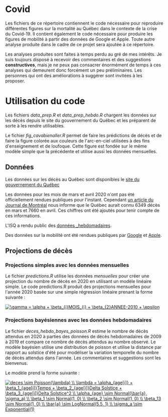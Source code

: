 # Covid
Les fichiers de ce répertoire contiennent le code nécessaire pour reproduire différentes figures sur la mortalité au Québec dans le contexte de la crise du Covid-19. Il contient également le code nécessaire pour produire les figures de mobilité à partir des données de Google et Apple. Toute autre analyse produite dans le cadre de ce projet sera ajoutée à ce répertoire. 

Les analyses produites sont faites à temps perdu au gré de mes intérêts. Je suis toujours disposé à recevoir des commentaires et des suggestions __constructives__, mais je ne peux pas consacrer énormément de temps à ces analyses qui demeurent donc forcément un peu préliminaires. Les personnes qui ont des améliorations à suggérer sont invitées à les proposer.

# Utilisation du code

Les fichiers _data_prep.R_ et _data_prep_hebdo.R_ chargent les données sur les décès depuis le site du gouvernement du Québec et les préparent de sorte à les rendre utilisables.  

Le fichier _fig_cavabienaller.R_ permet de faire les prédictions de décès et de faire la figure colorée aux couleurs de l'arc-en-ciel utilisées à des fins d'enseignement et de loufoque. Cette figure est fondée sur le même modèle simple que la précédente et utilise aussi les données mensuelles. 


## Données
Les données sur les décès au Québec sont disponibles le [site du gouvernement du Québec](https://www.stat.gouv.qc.ca/statistiques/population-demographie/naissance-fecondite/i210.htm)

Les données pour les mois de mars et avril 2020 n'ont pas été officiellement rendues publiques pour l'instant. Cependant [un article du Journal de Montréal](https://www.journaldemontreal.com/2020/05/06/le-nombre-de-morts-pourrait-etre-sous-estime-au-quebec) nous informe que le Québec aurait connu 6349 décès en mars et 7660 en avril. Ces chiffres ont été ajoutés pour tenir compte de ces informations. 

L'ISQ a rendu public des [données _hebdomadaires](https://www.stat.gouv.qc.ca/statistiques/population-demographie/deces-mortalite/DecesSemaine_QC_2010-2020_GrAge.xlsx). 

Des données sur la mobilité ont été rendues publiques par [Google](https://www.google.com/covid19/mobility/) et [Apple](https://www.apple.com/covid19/mobility). 

## Projections de décès

### Projections simples avec les données mensuelles
Le fichier _predictions.R_ utilise les données _mensuelles_ pour créer une projection du nombre de décès en 2020 en utilisant un modèle linéaire simple. Le code predictions.R produit des projections mensuelles pour l'année 2020 basée sur une simple régression linéaire prenant la forme suivante : 

<a href="https://www.codecogs.com/eqnedit.php?latex=\gamma&space;=&space;\alpha&space;&plus;&space;\beta_{i}MOIS_{i}&space;&plus;&space;\beta_{2}ANNEE-2010&space;&plus;&space;\epsilon" target="_blank"><img src="https://latex.codecogs.com/svg.latex?\gamma&space;=&space;\alpha&space;&plus;&space;\beta_{i}MOIS_{i}&space;&plus;&space;\beta_{2}ANNEE-2010&space;&plus;&space;\epsilon" title="\gamma = \alpha + \beta_{i}MOIS_{i} + \beta_{2}ANNEE-2010 + \epsilon" /></a>
 
### Projections bayésiennes avec les données hebdomadaires
Le fichier _deces_hebdo_bayes_poisson.R_ estime le nombre de décès attendus en 2020 à parties des données de décès hebdomadaires de 2009 à 2019 et compare ce nombre de décès attendus au nombre observé. Le modèle bayésien utilise une distribution de poisson et utilise la distance par rapport au solstice d'été pour modéliser la variation temporelle du nombre de décès attendus dans l'année. Les commentaires et suggestions sont les bienvenus.

Le modèle prend la forme suivante :

<a href="https://www.codecogs.com/eqnedit.php?latex=deces&space;\sim&space;Poisson(\lambda)&space;\\&space;\lambda&space;=&space;\alpha_{age[i]}&space;&plus;&space;\beta_1_{age[i]}Temps&space;&plus;&space;\beta_2_{age[i]}Delta&space;Solstice&space;&plus;&space;\beta_3_{age[i]}Delta&space;Solstice^2&space;\\&space;\alpha_{age}&space;\sim&space;Normal(\bar{a},&space;\sigma_a)&space;\\&space;\beta_1&space;\sim&space;Normal(1,&space;0)&space;\\&space;\beta_2&space;\sim&space;Normal(1,&space;0)&space;\\&space;\beta_13&space;\sim&space;Normal(1,&space;0)&space;\\&space;\bar{a}&space;\sim&space;LogNormal(5.5,&space;1)&space;\\&space;\sigma_a&space;\sim&space;Exponential(1)" target="_blank"><img src="https://latex.codecogs.com/svg.latex?deces&space;\sim&space;Poisson(\lambda)&space;\\&space;\lambda&space;=&space;\alpha_{age[i]}&space;&plus;&space;\beta_1_{age[i]}Temps&space;&plus;&space;\beta_2_{age[i]}Delta&space;Solstice&space;&plus;&space;\beta_3_{age[i]}Delta&space;Solstice^2&space;\\&space;\alpha_{age}&space;\sim&space;Normal(\bar{a},&space;\sigma_a)&space;\\&space;\beta_1&space;\sim&space;Normal(1,&space;0)&space;\\&space;\beta_2&space;\sim&space;Normal(1,&space;0)&space;\\&space;\beta_13&space;\sim&space;Normal(1,&space;0)&space;\\&space;\bar{a}&space;\sim&space;LogNormal(5.5,&space;1)&space;\\&space;\sigma_a&space;\sim&space;Exponential(1)" title="deces \sim Poisson(\lambda) \\ \lambda = \alpha_{age[i]} + \beta_1_{age[i]}Temps + \beta_2_{age[i]}Delta Solstice + \beta_3_{age[i]}Delta Solstice^2 \\ \alpha_{age} \sim Normal(\bar{a}, \sigma_a) \\ \beta_1 \sim Normal(1, 0) \\ \beta_2 \sim Normal(1, 0) \\ \beta_13 \sim Normal(1, 0) \\ \bar{a} \sim LogNormal(5.5, 1) \\ \sigma_a \sim Exponential(1)" /></a>
